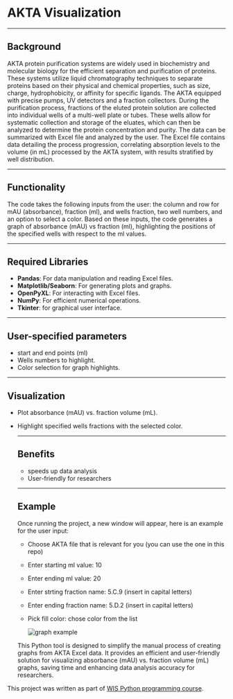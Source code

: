 # AKTA Visualization
 ---
 
 ## Background
 
AKTA protein purification systems are widely used in biochemistry and molecular biology for the efficient separation and purification of proteins.
These systems utilize liquid chromatography techniques to separate proteins based on their physical and chemical properties, such as size, charge, hydrophobicity, or affinity for specific ligands.
The AKTA equipped with precise pumps, UV detectors and a fraction collectors. During the purification process, fractions of the eluted protein solution are collected into individual wells of a multi-well plate or tubes.
These wells allow for systematic collection and storage of the eluates, which can then be analyzed to determine the protein concentration and purity. The data can be summarized with Excel file and analyzed by the user. 
The Excel file contains data detailing the process progression, correlating absorption levels to the volume (in mL) processed by the AKTA system, with results stratified by well distribution.


---
## Functionality

The code takes the following inputs from the user:
the column and row for mAU (absorbance), fraction (ml), and wells fraction, two well numbers, and an option to select a color.
Based on these inputs, the code generates a graph of absorbance (mAU) vs fraction (ml), highlighting the positions of the specified wells with respect to the ml values.

---
## Required Libraries

- **Pandas**: For data manipulation and reading Excel files.
- **Matplotlib/Seaborn**: For generating plots and graphs.
- **OpenPyXL**: For interacting with Excel files.
- **NumPy**: For efficient numerical operations.
- **Tkinter**: for graphical user interface. 

---
## User-specified parameters

- start and end points (ml) 
- Wells numbers to highlight.
- Color selection for graph highlights.


---
## Visualization

- Plot absorbance (mAU) vs. fraction volume (mL).
- Highlight specified wells fractions with the selected color.

  ---
  ## Benefits

  - speeds up data analysis
  - User-friendly for researchers

  ---

  ## Example

  Once running the project, a new window will appear, here is an example for the user input:
  - Choose AKTA file that is relevant for you (you can use the one in this repo)
  - Enter starting ml value: 10
  - Enter ending ml value: 20
  - Enter strting fraction name: 5.C.9 (insert in capital letters)
  - Enter ending fraction name: 5.D.2 (insert in capital letters)
  - Pick fill color: chose color from the list
 
    ![graph example](https://github.com/user-attachments/assets/23f477ab-9501-48c0-bfa9-1cf75d5323fe) 
 
  This Python tool is designed to simplify the manual process of creating graphs from AKTA Excel data. It provides an efficient and user-friendly solution for visualizing absorbance (mAU) vs. fraction volume (mL) graphs, saving time and enhancing data analysis accuracy for researchers.

This project was written as part of [WIS Python programming course](https://github.com/szabgab/wis-python-course-2024-11?tab=readme-ov-file).





